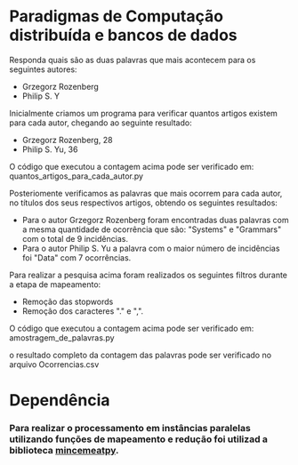 # Paradigmas de Computação distribuída e bancos de dados

Responda quais são as duas palavras que mais acontecem para os seguintes autores:

- Grzegorz Rozenberg
- Philip S. Y

Inicialmente criamos um programa para verificar quantos artigos existem para cada autor, chegando ao seguinte resultado:

- Grzegorz Rozenberg, 28
- Philip S. Yu, 36

O código que executou a contagem acima pode ser verificado em: quantos_artigos_para_cada_autor.py

Posteriomente verificamos as palavras que mais ocorrem para cada autor, no títulos dos seus respectivos artigos, obtendo os seguintes resultados:

- Para o autor Grzegorz Rozenberg foram encontradas duas palavras com a mesma quantidade de ocorrência que são: "Systems" e "Grammars" com o total de 9 incidências.
- Para o autor Philip S. Yu a palavra com o maior número de incidências foi "Data" com 7 ocorrências.

Para realizar a pesquisa acima foram realizados os seguintes filtros durante a etapa de mapeamento:

- Remoção das stopwords
- Remoção dos caracteres "." e ",".

O código que executou a contagem acima pode ser verificado em: amostragem_de_palavras.py

o resultado completo da contagem das palavras pode ser verificado no arquivo Ocorrencias.csv

# Dependência

### Para realizar o processamento em instâncias paralelas utilizando funções de mapeamento e redução foi utilizad a biblioteca [mincemeatpy](https://github.com/michaelfairley/mincemeatpy).